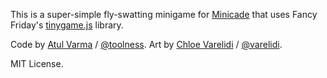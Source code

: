 This is a super-simple fly-swatting minigame for [Minicade][] that
uses Fancy Friday's [tinygame.js][] library.

Code by [Atul Varma][] / [@toolness][].
Art by [Chloe Varelidi][] / [@varelidi][].

MIT License.

  [Minicade]: http://minica.de/
  [tinygame.js]: https://github.com/toolness/fancy-friday#tinygame-api
  [Atul Varma]: http://toolness.com/
  [@toolness]: http://twitter.com/toolness
  [Chloe Varelidi]: http://varelidi.com/
  [@varelidi]: http://twitter.com/varelidi
